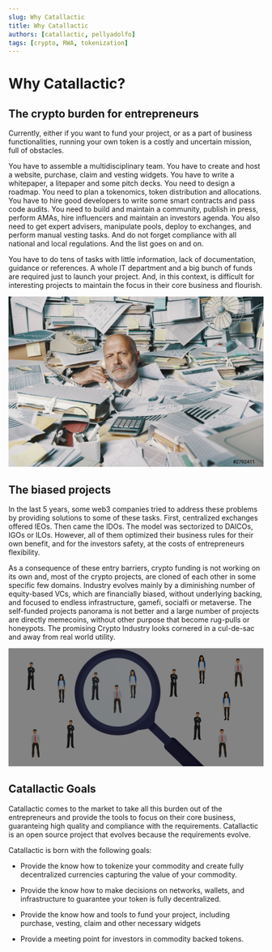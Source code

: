 ```yaml
---
slug: Why Catallactic
title: Why Catallactic
authors: [catallactic, pellyadolfo]
tags: [crypto, RWA, tokenization]
---
```


# Why Catallactic?

## The crypto burden for entrepreneurs

Currently, either if you want to fund your project, or as a part of business functionalities, running your own token is a costly and uncertain mission, full of obstacles. 

You have to assemble a multidisciplinary team. You have to create and host a website, purchase, claim and vesting widgets. You have to write a whitepaper, a litepaper and some pitch decks. You need to design a roadmap. You need to plan a tokenomics, token distribution and allocations. You have to hire good developers to write some smart contracts and pass code audits. You need to build and maintain a community, publish in press, perform AMAs, hire influencers and maintain an investors agenda. You also need to get expert advisers, manipulate pools, deploy to exchanges, and perform manual vesting tasks. And do not forget compliance with all national and local regulations. And the list goes on and on.

You have to do tens of tasks with little information, lack of documentation, guidance or references. A whole IT department and a big bunch of funds are required just to launch your project. And, in this context, is difficult for interesting projects to maintain the focus in their core business and flourish.

![Biased Projects](./overwhelmed.jpg)

## The biased projects

In the last 5 years, some web3 companies tried to address these problems by providing solutions to some of these tasks. First, centralized exchanges offered IEOs. Then came the IDOs. The model was sectorized to DAICOs, IGOs or ILOs. However, all of them optimized their business rules for their own benefit, and for the investors safety, at the costs of entrepreneurs flexibility. 

As a consequence of these entry barriers, crypto funding is not working on its own and, most of the crypto projects, are cloned of each other in some specific few domains. Industry evolves mainly by a diminishing number of equity-based VCs, which are financially biased, without underlying backing, and focused to endless infrastructure, gamefi, socialfi or metaverse. The self-funded projects panorama is not better and a large number of projects are directly memecoins, without other purpose that become rug-pulls or honeypots. The promising Crypto Industry looks cornered in a cul-de-sac and away from real world utility.

![Biased Projects](./bias.jpeg)

## Catallactic Goals

Catallactic comes to the market to take all this burden out of the entrepreneurs and provide the tools to focus on their core business, guaranteing high quality and compliance with the requirements. Catallactic is an open source project that evolves because the requirements evolve.

Catallactic is born with the following goals:

* Provide the know how to tokenize your commodity and create fully decentralized currencies capturing the value of your commodity.

* Provide the know how to make decisions on networks, wallets, and infrastructure to guarantee your token is fully decentralized.

* Provide the know how and tools to fund your project, including purchase, vesting, claim and other necessary widgets

* Provide a meeting point for investors in commodity backed tokens.